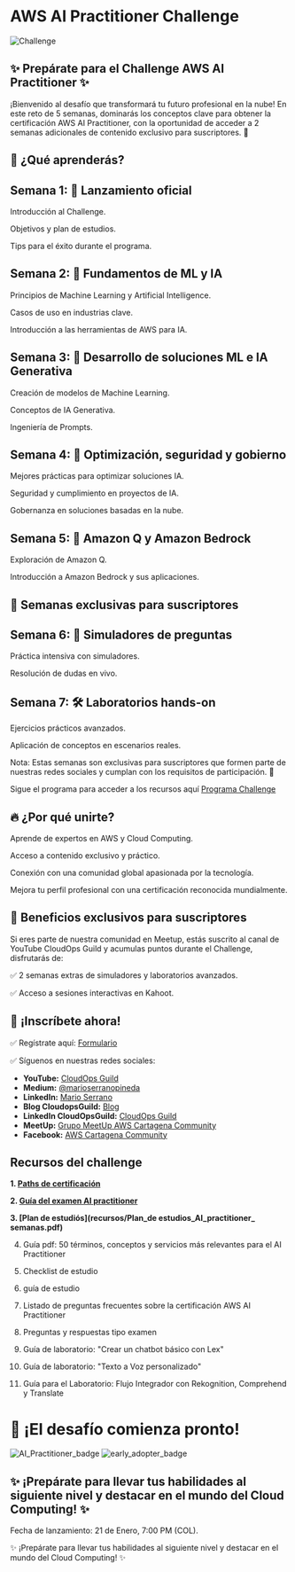 # AWS AI Practitioner Challenge

![Challenge](imagenes/motivacionchallenge1.png)

## ✨ Prepárate para el Challenge AWS AI Practitioner ✨

¡Bienvenido al desafío que transformará tu futuro profesional en la nube! En este reto de 5 semanas, dominarás los conceptos clave para obtener la certificación AWS AI Practitioner, con la oportunidad de acceder a 2 semanas adicionales de contenido exclusivo para suscriptores. 🌟

## 🔎 ¿Qué aprenderás?

## Semana 1: 🚀 Lanzamiento oficial

Introducción al Challenge.

Objetivos y plan de estudios.

Tips para el éxito durante el programa.

## Semana 2: 🧠 Fundamentos de ML y IA

Principios de Machine Learning y Artificial Intelligence.

Casos de uso en industrias clave.

Introducción a las herramientas de AWS para IA.

## Semana 3: 🤖 Desarrollo de soluciones ML e IA Generativa

Creación de modelos de Machine Learning.

Conceptos de IA Generativa.

Ingeniería de Prompts.

## Semana 4: 🔧 Optimización, seguridad y gobierno

Mejores prácticas para optimizar soluciones IA.

Seguridad y cumplimiento en proyectos de IA.

Gobernanza en soluciones basadas en la nube.

## Semana 5: 🌟 Amazon Q y Amazon Bedrock

Exploración de Amazon Q.

Introducción a Amazon Bedrock y sus aplicaciones.

## 🌟 Semanas exclusivas para suscriptores

## Semana 6: 📘 Simuladores de preguntas

Práctica intensiva con simuladores.

Resolución de dudas en vivo.

## Semana 7: 🛠️ Laboratorios hands-on

Ejercicios prácticos avanzados.

Aplicación de conceptos en escenarios reales.

Nota: Estas semanas son exclusivas para suscriptores que formen parte de nuestras redes sociales y cumplan con los requisitos de participación. 🔑

Sigue el programa para acceder a los recursos aquí [Programa Challenge](recursos/Programa_Challenge_AI_practitioner.pdf)

## 🔥 ¿Por qué unirte?

Aprende de expertos en AWS y Cloud Computing.

Acceso a contenido exclusivo y práctico.

Conexión con una comunidad global apasionada por la tecnología.

Mejora tu perfil profesional con una certificación reconocida mundialmente.

## 🌟 Beneficios exclusivos para suscriptores

Si eres parte de nuestra comunidad en Meetup, estás suscrito al canal de YouTube CloudOps Guild y acumulas puntos durante el Challenge, disfrutarás de:

✅ 2 semanas extras de simuladores y laboratorios avanzados.

✅ Acceso a sesiones interactivas en Kahoot.

## 🔗  ¡Inscríbete ahora!

✅ Regístrate aquí: [Formulario](https://bit.ly/registroAIchallenge)

✅ Síguenos en nuestras redes sociales:

- **YouTube:** [CloudOps Guild](https://www.youtube.com/@CloudOpsGuildCommunity)
- **Medium:** [@marioserranopineda](https://medium.com/@marioserranopineda)
- **LinkedIn:** [Mario Serrano](https://www.linkedin.com/in/mario-rodrigo-serrano-pineda/)
- **Blog CloudopsGuild:** [Blog](https://cloudopsguild.com/blog/)
- **LinkedIn CloudOpsGuild:** [CloudOps Guild](https://www.linkedin.com/company/cloudopsguild/)
- **MeetUp:** [Grupo MeetUp AWS Cartagena Community](https://www.meetup.com/es-ES/aws-colombia-cartagena/)
- **Facebook:** [AWS Cartagena Community](https://www.meetup.com/es-ES/aws-colombia-cartagena/)

## Recursos del challenge

**1. [Paths de certificación](recursos/AWS_certification_paths.pdf)**

**2. [Guía del examen AI practitioner](recursos/AWS-Certified-AI-Practitioner_Exam-Guide.pdf)**

**3. [Plan de estudiós](recursos/Plan_de estudios_AI_practitioner_ semanas.pdf)**

4. Guía pdf: 50 términos, conceptos y servicios más relevantes para el AI Practitioner

5. Checklist de estudio

6. guía de estudio

7. Listado de preguntas frecuentes sobre la certificación AWS AI Practitioner

8. Preguntas y respuestas tipo examen

9. Guía de laboratorio: "Crear un chatbot básico con Lex"

10. Guía de laboratorio: "Texto a Voz personalizado"

11. Guía para el Laboratorio: Flujo Integrador con Rekognition, Comprehend y Translate


# 📅 ¡El desafío comienza pronto!

![AI_Practitioner_badge](imagenes/AI-Practitioner_badge.png)
![early_adopter_badge](imagenes/AI_early_adopter.png)

## ✨ ¡Prepárate para llevar tus habilidades al siguiente nivel y destacar en el mundo del Cloud Computing! ✨

Fecha de lanzamiento: 21 de Enero, 7:00 PM (COL).

✨ ¡Prepárate para llevar tus habilidades al siguiente nivel y destacar en el mundo del Cloud Computing! ✨

